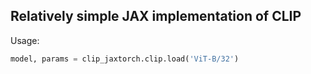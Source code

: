Relatively simple JAX implementation of CLIP
------

Usage:

```py
model, params = clip_jaxtorch.clip.load('ViT-B/32')
```
